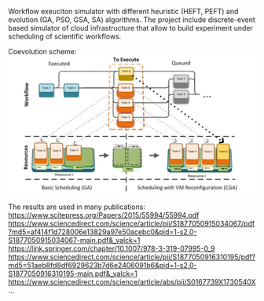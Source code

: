 Workflow exeuciton simulator with different heuristic (HEFT, PEFT) and evolution (GA, PSO, GSA, SA) algorithms.
The project include discrete-event based simulator of cloud infrastructure that allow to build experiment under scheduling of scientific workflows.

Coevolution scheme:
![plot](./coevo.png)

The results are used in many publications:
https://www.scitepress.org/Papers/2015/55994/55994.pdf
https://www.sciencedirect.com/science/article/pii/S1877050915034067/pdf?md5=af414f1d728006e13829a97e50acebc0&pid=1-s2.0-S1877050915034067-main.pdf&_valck=1
https://link.springer.com/chapter/10.1007/978-3-319-07995-0_9
https://www.sciencedirect.com/science/article/pii/S1877050916310195/pdf?md5=51aeb8fd8df6929623b7d6e2406091b6&pid=1-s2.0-S1877050916310195-main.pdf&_valck=1
https://www.sciencedirect.com/science/article/abs/pii/S0167739X1730540X
...
